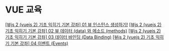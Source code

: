 # VUE 교육

[[뷰js 2 (vuejs 2) 기초 익히기 기본 강좌] 01 뷰 인스턴스 생성하기!](https://www.youtube.com/watch?v=gZBKGn0wQXU&list=PLB7CpjPWqHOtYP7P_0Ls9XNed0NLvmkAh)
[[뷰js 2 (vuejs 2) 기초 익히기 기본 강좌] 02 뷰 데이터 (data) 와 메소드 (methods)](https://www.youtube.com/watch?v=bxxZmYUpg6M&list=PLB7CpjPWqHOtYP7P_0Ls9XNed0NLvmkAh&index=2)
[[뷰js 2 (vuejs 2) 기초 익히기 기본 강좌] 03 데이터 바인딩 (Data Binding)](https://www.youtube.com/watch?v=MQQGlUM0uKM&list=PLB7CpjPWqHOtYP7P_0Ls9XNed0NLvmkAh&index=3)
[[뷰js 2 (vuejs 2) 기초 익히기 기본 강좌] 04 이벤트 (Events)](https://www.youtube.com/watch?v=tYBIdgZrUKM&list=PLB7CpjPWqHOtYP7P_0Ls9XNed0NLvmkAh&index=4)